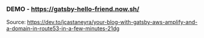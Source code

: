 ### DEMO - https://gatsby-hello-friend.now.sh/

Source:
https://dev.to/jcastaneyra/your-blog-with-gatsby-aws-amplify-and-a-domain-in-route53-in-a-few-minutes-21dg

